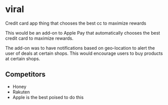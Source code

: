 # viral

Credit card app thing that chooses the best cc to maximize rewards

This would be an add-on to Apple Pay that automatically chooses the best credit card to maximize rewards.

The add-on was to have notifications based on geo-location to alert the user of deals at certain shops. This would encourage users to buy products at certain shops.

## Competitors

- Honey
- Rakuten
- Apple is the best poised to do this
